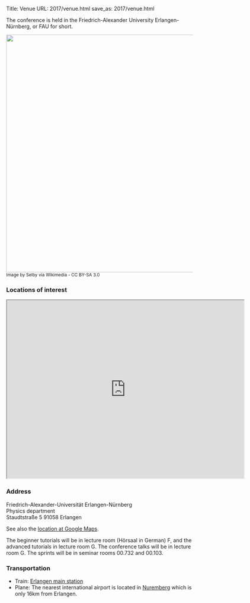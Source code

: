 Title: Venue
URL: 2017/venue.html
save_as: 2017/venue.html

The conference is held in the Friedrich-Alexander University Erlangen-Nürnberg, or FAU for short.

<img src='https://upload.wikimedia.org/wikipedia/commons/thumb/2/2b/Schloss-Erlangen02.JPG/1280px-Schloss-Erlangen02.JPG' width=640></img>
<br /><small>Image by Selby via Wikimedia - CC BY-SA 3.0</small>

### Locations of interest

<iframe src="https://www.google.com/maps/d/embed?mid=1DnWwatmbpTOaL-frOGby6yXbUAI" width="640" height="480"></iframe>
<br />

### Address

Friedrich-Alexander-Universität Erlangen-Nürnberg </br>
Physics department </br>
Staudtstraße 5 91058 Erlangen

See also the [location at Google Maps](https://goo.gl/maps/MSkaijsHbL52).

The beginner tutorials will be in lecture room (Hörsaal in German) F, and the advanced tutorials in lecture room G.
The conference talks will be in lecture room G. The sprints will be in seminar rooms 00.732 and 00.103.


### Transportation

* Train: [Erlangen main station](https://www.google.de/maps/place/Hauptbahnhof+Erlangen/)
* Plane: The nearest international airport is located in [Nuremberg](http://www.airport-nuernberg.de/english) which is only 16km from Erlangen.
